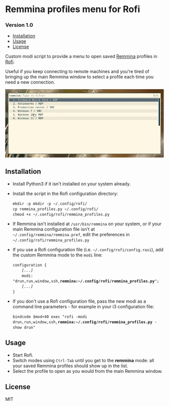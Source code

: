 # Remmina profiles menu for Rofi
### Version 1.0

* [Installation](#Installation)
* [Usage](#Usage)
* [License](#License)

Custom modi script to provide a menu to open saved [Remmina](https://remmina.org/) profiles in [Rofi](https://github.com/davatorium/rofi).

Useful if you keep connecting to remote machines and you're tired of bringing up the main Remmina window to select a profile each time you need a new connection.

![Remmina profiles menu in Rofi](screenshots/rofi_remmina_profiles_menu.png)



## Installation

- Install Python3 if it isn't installed on your system already.

- Install the script in the Rofi configuration directory:

    `mkdir -p mkdir -p ~/.config/rofi/`  
    `cp remmina_profiles.py ~/.config/rofi/`  
    `chmod +x ~/.config/rofi/remmina_profiles.py`  

- If Remmina isn't installed at `/usr/bin/remmina` on your system, or if your main Remmina configuration file isn't at `~/.config/remmina/remmina.pref`, edit the preferences in `~/.config/rofi/remmina_profiles.py`

- If you use a Rofi configuration file (i.e. `~/.config/rofi/config.rasi`), add the custom Remmina mode to the `modi` line:

    `configuration {`  
    `    `*`[...]`*  
    `    modi: "drun,run,window,ssh,`**`remmina:~/.config/rofi/remmina_profiles.py`**`";`  
    `    `*`[...]`*  
    `}`  

- If you don't use a Rofi configuration file, pass the new modi as a command line parameters - for example in your i3 configuration file:

    `bindcode $mod+40 exec "rofi -modi drun,run,window,ssh,`**`remmina:~/.config/rofi/remmina_profiles.py`**` -show drun"`  



## Usage

- Start Rofi.
- Switch modes using `Ctrl-Tab` until you get to the **remmina** mode: all your saved Remmina profiles should show up in the list.
- Select the profile to open as you would from the main Remmina window.



## License

MIT
